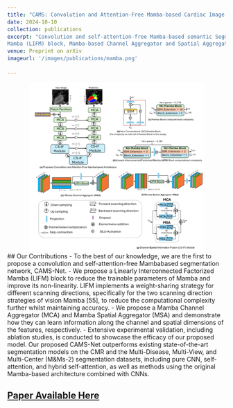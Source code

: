 ```yaml
---
title: "CAMS: Convolution and Attention-Free Mamba-based Cardiac Image Segmentation"
date: 2024-10-10
collection: publications
excerpt: "Convolution and self-attention-free Mamba-based semantic Segmentation Network named CAMS-Net, Linearly Interconnected Factorized
Mamba (LIFM) block, Mamba-based Channel Aggregator and Spatial Aggregator"
venue: Preprint on arXiv
imageurl: '/images/publications/mamba.png'

---
```

<center><img src='/images/publications/mamba.png' alt='CAMS-Net Architecture' style="width:80%;"></center>
## Our Contributions   
- To the best of our knowledge, we are the first to
propose a convolution and self-attention-free Mambabased segmentation network, CAMS-Net.
- We propose a Linearly Interconnected Factorized
Mamba (LIFM) block to reduce the trainable parameters of Mamba and improve its non-linearity. LIFM
implements a weight-sharing strategy for different scanning directions, specifically for the two scanning
direction strategies of vision Mamba [55], to reduce the computational complexity further whilst maintaining accuracy.
- We propose a Mamba Channel Aggregator (MCA) and Mamba Spatial Aggregator (MSA) and demonstrate
how they can learn information along the channel and spatial dimensions of the features, respectively.
- Extensive experimental validation, including ablation studies, is conducted to showcase the efficacy of
our proposed model. Our proposed CAMS-Net outperforms existing state-of-the-art segmentation models on the CMR and the Multi-Disease, Multi-View, and Multi-Center (M&Ms-2) segmentation datasets, including pure CNN, self-attention, and hybrid self-attention, as well as methods using the original Mamba-based architecture combined with CNNs.

## [Paper Available Here](https://arxiv.org/abs/2406.05786)
